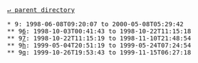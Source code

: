 <pre>
  <a href="../">&#x21b5; parent directory</a>
  
  * 9: 1998-06-08T09:20:07 to 2000-05-08T05:29:42
  ** 9<a href="6">6</a>: 1998-10-03T00:41:43 to 1998-10-22T11:15:18
  ** 9<a href="7">7</a>: 1998-10-22T11:15:19 to 1998-11-10T21:48:54
  ** 9<a href="h">h</a>: 1999-05-04T20:51:19 to 1999-05-24T07:24:54
  ** 9<a href="q">q</a>: 1999-10-26T19:53:43 to 1999-11-15T06:27:18
</pre>
